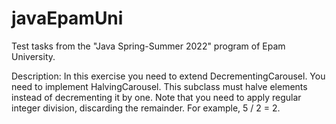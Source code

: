 # javaEpamUni
Test tasks from the "Java Spring-Summer 2022" program of Epam University.

Description:
In this exercise you need to extend DecrementingCarousel. You need to implement HalvingCarousel. This subclass must halve elements instead of decrementing it by one. Note that you need to apply regular integer division, discarding the remainder. For example, 5 / 2 = 2.
